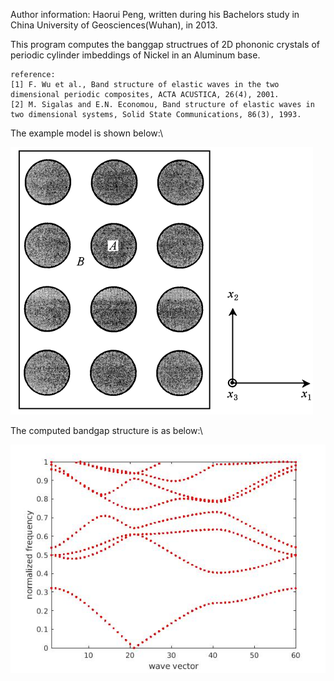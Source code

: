 Author information: Haorui Peng, written during his Bachelors study in China University of Geosciences(Wuhan), in 2013.

This program computes the banggap structrues of 2D phononic crystals of periodic cylinder imbeddings of Nickel in an Aluminum base.

	reference: 
 	[1] F. Wu et al., Band structure of elastic waves in the two dimensional periodic composites, ACTA ACUSTICA, 26(4), 2001.
	[2] M. Sigalas and E.N. Economou, Band structure of elastic waves in two dimensional systems, Solid State Communications, 86(3), 1993.

The example model is shown below:\

<img src="https://github.com/penghaorui/Phononic-Crystals/blob/main/plain_wave_expansion/Phononic_crystals.png"/>

The computed bandgap structure is as below:\

<img src="https://github.com/penghaorui/Phononic-Crystals/blob/main/plain_wave_expansion/bandgap_structures.jpg"/>


